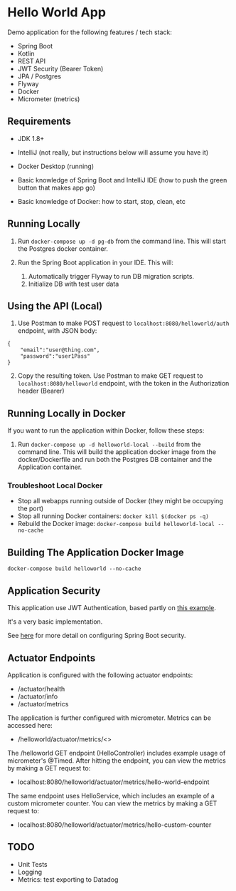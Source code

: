 # Hello World App

Demo application for the following features / tech stack:

* Spring Boot
* Kotlin
* REST API
* JWT Security (Bearer Token)
* JPA / Postgres
* Flyway
* Docker
* Micrometer (metrics)


## Requirements
* JDK 1.8+


* IntelliJ (not really, but instructions below will assume you have it)


* Docker Desktop (running)


* Basic knowledge of Spring Boot and IntelliJ IDE (how to push the green button that makes app go)


* Basic knowledge of Docker: how to start, stop, clean, etc


## Running Locally

1. Run `docker-compose up -d pg-db` from the command line. This will start the Postgres docker container.


2. Run the Spring Boot application in your IDE. This will:
   1. Automatically trigger Flyway to run DB migration scripts.
   2. Initialize DB with test user data


## Using the API (Local)

1. Use Postman to make POST request to `localhost:8080/helloworld/auth` endpoint, with JSON body:

```
{
    "email":"user@thing.com",
    "password":"user1Pass"
}
```

2. Copy the resulting token. Use Postman to make GET request to `localhost:8080/helloworld` endpoint, with the token in the Authorization header (Bearer)


## Running Locally in Docker

If you want to run the application within Docker, follow these steps:

1. Run `docker-compose up -d helloworld-local --build` from the command line. 
This will build the application docker image from the docker/Dockerfile and run both the Postgres DB container and the Application container. 


### Troubleshoot Local Docker

* Stop all webapps running outside of Docker (they might be occupying the port)
* Stop all running Docker containers: `docker kill $(docker ps -q)`
* Rebuild the Docker image: `docker-compose build helloworld-local --no-cache`


## Building The Application Docker Image

`docker-compose build helloworld --no-cache`


## Application Security

This application use JWT Authentication, based partly on [this example](https://medium.com/geekculture/implementing-json-web-token-jwt-authentication-using-spring-security-detailed-walkthrough-1ac480a8d970).

It's a very basic implementation.

See [here](https://spring.io/blog/2022/02/21/spring-security-without-the-websecurityconfigureradapter) for more detail on configuring Spring Boot security.


## Actuator Endpoints

Application is configured with the following actuator endpoints:

* /actuator/health
* /actuator/info
* /actuator/metrics

The application is further configured with micrometer. Metrics can be accessed here:

* /helloworld/actuator/metrics/<<metric-name-goes-here>>

The /helloworld GET endpoint (HelloController) includes example usage of micrometer's  @Timed. 
After hitting the endpoint, you can view the metrics by making a GET request to:

* localhost:8080/helloworld/actuator/metrics/hello-world-endpoint

The same endpoint uses HelloService, which includes an example of a custom micrometer counter.
You can view the metrics by making a GET request to:

* localhost:8080/helloworld/actuator/metrics/hello-custom-counter

## TODO

* Unit Tests
* Logging
* Metrics: test exporting to Datadog
